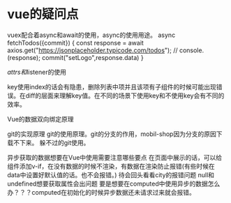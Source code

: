 # vue的疑问点

vuex配合着async和await的使用，async的使用用途。
async fetchTodos({commit}) {
        const response = await axios.get("https://jsonplaceholder.typicode.com/todos");
        // console.(response);
        commit("setLogo",response.data)
}

$attrs和$listener的使用

key使用index的话会有隐患，删除列表中项并且该项有子组件的时候可能出现错误。在diff的层面来理解key值。在不同的场景下使用key和不使用key会有不同的效率。

Vue的数据双向绑定原理

git的实现原理
git的使用原理。git的分支的作用，mobil-shop因为分支的原因下载不下来。
躲不过的git使用。

异步获取的数据想要在Vue中使用需要注意哪些要点
在页面中展示的话，可以给组件添加v-if，在没有数据的时候不渲染，有数据在渲染防止报错(有些时候在data中设置好默认值的话。也不会报错。) 待会回头看看city的报错问题 null和undefined想要获取属性会出问题
要是想要在computed中使用异步的数据怎么办？？？computed在初始化的时候异步数据还未请求过来就会报错。